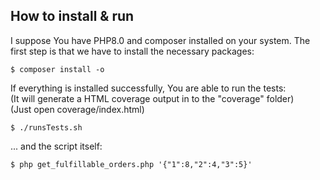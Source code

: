 ## How to install & run

I suppose You have PHP8.0 and composer installed on your system.
The first step is that we have to install the necessary packages:

```
$ composer install -o 
```

If everything is installed successfully, You are able to run the tests: \
(It will generate a HTML coverage output in to the "coverage" folder) \
(Just open coverage/index.html)
```
$ ./runsTests.sh 
```

... and the script itself:
```
$ php get_fulfillable_orders.php '{"1":8,"2":4,"3":5}' 
```
